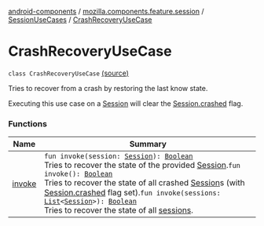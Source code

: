 [android-components](../../../index.md) / [mozilla.components.feature.session](../../index.md) / [SessionUseCases](../index.md) / [CrashRecoveryUseCase](./index.md)

# CrashRecoveryUseCase

`class CrashRecoveryUseCase` [(source)](https://github.com/mozilla-mobile/android-components/blob/master/components/feature/session/src/main/java/mozilla/components/feature/session/SessionUseCases.kt#L194)

Tries to recover from a crash by restoring the last know state.

Executing this use case on a [Session](../../../mozilla.components.browser.session/-session/index.md) will clear the [Session.crashed](../../../mozilla.components.browser.session/-session/crashed.md) flag.

### Functions

| Name | Summary |
|---|---|
| [invoke](invoke.md) | `fun invoke(session: `[`Session`](../../../mozilla.components.browser.session/-session/index.md)`): `[`Boolean`](https://kotlinlang.org/api/latest/jvm/stdlib/kotlin/-boolean/index.html)<br>Tries to recover the state of the provided [Session](../../../mozilla.components.browser.session/-session/index.md).`fun invoke(): `[`Boolean`](https://kotlinlang.org/api/latest/jvm/stdlib/kotlin/-boolean/index.html)<br>Tries to recover the state of all crashed [Session](../../../mozilla.components.browser.session/-session/index.md)s (with [Session.crashed](../../../mozilla.components.browser.session/-session/crashed.md) flag set).`fun invoke(sessions: `[`List`](https://kotlinlang.org/api/latest/jvm/stdlib/kotlin.collections/-list/index.html)`<`[`Session`](../../../mozilla.components.browser.session/-session/index.md)`>): `[`Boolean`](https://kotlinlang.org/api/latest/jvm/stdlib/kotlin/-boolean/index.html)<br>Tries to recover the state of all [sessions](invoke.md#mozilla.components.feature.session.SessionUseCases.CrashRecoveryUseCase$invoke(kotlin.collections.List((mozilla.components.browser.session.Session)))/sessions). |
